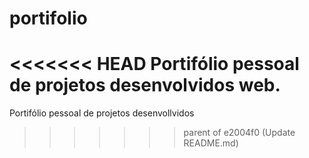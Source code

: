 # portifolio
<<<<<<< HEAD
Portifólio pessoal de projetos desenvolvidos web.
=======
Portifólio pessoal de projetos desenvollvidos
>>>>>>> parent of e2004f0 (Update README.md)
